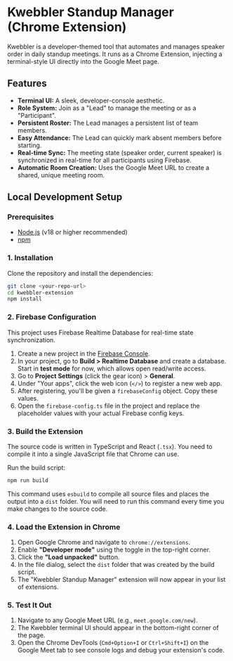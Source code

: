 # Kwebbler Standup Manager (Chrome Extension)

Kwebbler is a developer-themed tool that automates and manages speaker order in daily standup meetings. It runs as a Chrome Extension, injecting a terminal-style UI directly into the Google Meet page.

## Features

- **Terminal UI:** A sleek, developer-console aesthetic.
- **Role System:** Join as a "Lead" to manage the meeting or as a "Participant".
- **Persistent Roster:** The Lead manages a persistent list of team members.
- **Easy Attendance:** The Lead can quickly mark absent members before starting.
- **Real-time Sync:** The meeting state (speaker order, current speaker) is synchronized in real-time for all participants using Firebase.
- **Automatic Room Creation:** Uses the Google Meet URL to create a shared, unique meeting room.

## Local Development Setup

### Prerequisites

- [Node.js](https://nodejs.org/) (v18 or higher recommended)
- [npm](https://www.npmjs.com/)

### 1. Installation

Clone the repository and install the dependencies:

```bash
git clone <your-repo-url>
cd kwebbler-extension
npm install
```

### 2. Firebase Configuration

This project uses Firebase Realtime Database for real-time state synchronization.

1.  Create a new project in the [Firebase Console](https://console.firebase.google.com/).
2.  In your project, go to **Build > Realtime Database** and create a database. Start in **test mode** for now, which allows open read/write access.
3.  Go to **Project Settings** (click the gear icon) > **General**.
4.  Under "Your apps", click the web icon (`</>`) to register a new web app.
5.  After registering, you'll be given a `firebaseConfig` object. Copy these values.
6.  Open the `firebase-config.ts` file in the project and replace the placeholder values with your actual Firebase config keys.

### 3. Build the Extension

The source code is written in TypeScript and React (`.tsx`). You need to compile it into a single JavaScript file that Chrome can use.

Run the build script:

```bash
npm run build
```

This command uses `esbuild` to compile all source files and places the output into a `dist` folder. You will need to run this command every time you make changes to the source code.

### 4. Load the Extension in Chrome

1.  Open Google Chrome and navigate to `chrome://extensions`.
2.  Enable **"Developer mode"** using the toggle in the top-right corner.
3.  Click the **"Load unpacked"** button.
4.  In the file dialog, select the `dist` folder that was created by the build script.
5.  The "Kwebbler Standup Manager" extension will now appear in your list of extensions.

### 5. Test It Out

1.  Navigate to any Google Meet URL (e.g., `meet.google.com/new`).
2.  The Kwebbler terminal UI should appear in the bottom-right corner of the page.
3.  Open the Chrome DevTools (`Cmd+Option+I` or `Ctrl+Shift+I`) on the Google Meet tab to see console logs and debug your extension's code.